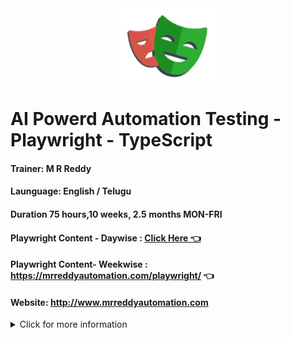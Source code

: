<div align="center">
  <img src="rrplaywrigh.PNG" alt="Project Screenshot">
</div>


# AI Powerd Automation Testing - Playwright - TypeScript
#### Trainer: M R Reddy
#### Launguage: English / Telugu
<!-- #### Demo: 11-OCT-2025 6:30PM IST
#### Classes: 12-OCT-2025 07:15-08:45AM IST -->
#### Duration 75 hours,10 weeks, 2.5 months MON-FRI
#### Playwright Content - Daywise : **[Click Here 👈 ](profile/content.md)**
#### Playwright Content- Weekwise :  https://mrreddyautomation.com/playwright/  👈

#### Website: http://www.mrreddyautomation.com


<!-- 
<p align="center">
  <img width="48%" src="https://github-readme-stats.vercel.app/api?username=eddiejaoude&show_icons=true&theme=tokyonight" />
  <img width="48%" src="https://github-readme-streak-stats.herokuapp.com/?user=eddiejaoude&theme=tokyonight" />
</p> -->

<details>
  <summary>Click for more information</summary>
  This is more description 
</details>